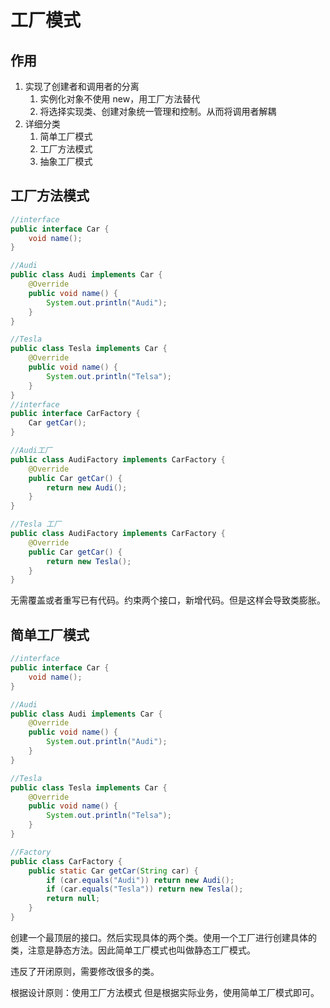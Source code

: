 

# 工厂模式

## 作用
1. 实现了创建者和调用者的分离
    1. 实例化对象不使用 new，用工厂方法替代
    2. 将选择实现类、创建对象统一管理和控制。从而将调用者解耦
2. 详细分类
    1. 简单工厂模式
    2. 工厂方法模式
    3. 抽象工厂模式
    
## 工厂方法模式
```java
//interface
public interface Car {
    void name();
}

//Audi
public class Audi implements Car {
    @Override
    public void name() {
        System.out.println("Audi");
    }
}

//Tesla
public class Tesla implements Car {
    @Override
    public void name() {
        System.out.println("Telsa");
    }
}
//interface
public interface CarFactory {
    Car getCar();
}

//Audi工厂
public class AudiFactory implements CarFactory {
    @Override
    public Car getCar() {
        return new Audi();
    }
}

//Tesla 工厂
public class AudiFactory implements CarFactory {
    @Override
    public Car getCar() {
        return new Tesla();
    }
}
```
无需覆盖或者重写已有代码。约束两个接口，新增代码。但是这样会导致类膨胀。

## 简单工厂模式
```java
//interface
public interface Car {
    void name();
}

//Audi
public class Audi implements Car {
    @Override
    public void name() {
        System.out.println("Audi");
    }
}

//Tesla
public class Tesla implements Car {
    @Override
    public void name() {
        System.out.println("Telsa");
    }
}

//Factory
public class CarFactory {
    public static Car getCar(String car) {
        if (car.equals("Audi")) return new Audi();
        if (car.equals("Tesla")) return new Tesla();
        return null;
    }
}
```

创建一个最顶层的接口。然后实现具体的两个类。使用一个工厂进行创建具体的类，注意是静态方法。因此简单工厂模式也叫做静态工厂模式。

违反了开闭原则，需要修改很多的类。

根据设计原则：使用工厂方法模式
但是根据实际业务，使用简单工厂模式即可。